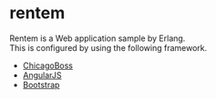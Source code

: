 rentem
======

Rentem is a Web application sample by Erlang.  
This is configured by using the following framework.

* [ChicagoBoss](http://www.chicagoboss.org/)
* [AngularJS](http://angularjs.org/)
* [Bootstrap](http://getbootstrap.com/)
